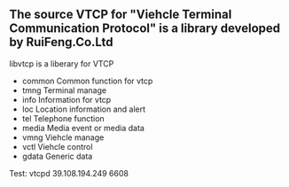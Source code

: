 ## The source VTCP for "Viehcle Terminal Communication Protocol" is a library developed by RuiFeng.Co.Ltd

libvtcp is a liberary for VTCP
- common
	Common function for vtcp
- tmng
	Terminal manage
- info
	Information for vtcp
- loc
	Location information and alert
- tel
	Telephone function
- media
	Media event or media data
- vmng
	Viehcle manage
- vctl
	Viehcle control
- gdata
	Generic data

Test: vtcpd 39.108.194.249 6608
